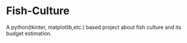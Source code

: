 # Fish-Culture
A python(tkinter, matplotlib,etc.) based project about fish culture and its budget estimation. 
